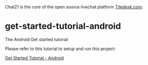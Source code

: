 Chat21 is the core of the open source livechat platform [Tiledesk.com](http://www.tiledesk.com).

# get-started-tutorial-android
The Android Get started tutorial

Please refer to this tutorial to setup and run this project:

[Get Started Tutorial - Android](http://www.chat21.org/docs/android/get-started/)
